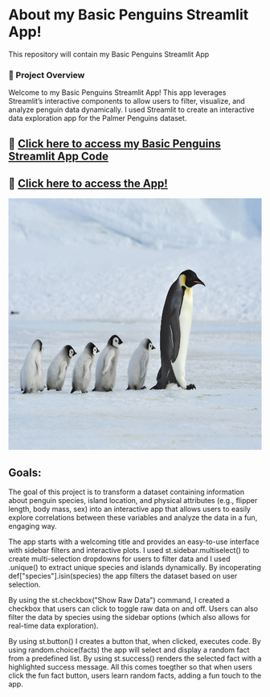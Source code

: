 # About my Basic Penguins Streamlit App!
 This repository will contain my Basic Penguins Streamlit App

### 📌 Project Overview
Welcome to my Basic Penguins Streamlit App! This app leverages Streamlit’s interactive components to allow users to filter, visualize, and analyze penguin data dynamically. I used Streamlit to create an interactive data exploration app for the Palmer Penguins dataset.

## 🔗 [Click here to access my Basic Penguins Streamlit App Code](https://github.com/cath2705/Paris-Python-Portfolio/blob/main/basic_streamlit_app/main.py)
## 🔗 [Click here to access the App!](https://paris-python-portfolio-penguins-app.streamlit.app/)

<code><img height="500" src="image_penguin/pen-sc5.jpg"></code>

## Goals: 
The goal of this project is to transform a dataset containing information about penguin species, island location, and physical attributes (e.g., flipper length, body mass, sex) into an interactive app that allows users to easily explore correlations between these variables and analyze the data in a fun, engaging way.

The app starts with a welcoming title and provides an easy-to-use interface with sidebar filters and interactive plots.
I used st.sidebar.multiselect() to create multi-selection dropdowns for users to filter data and I used .unique() to extract unique species and islands dynamically.
By incoperating def["species"].isin(species) the app filters the dataset based on user selection.

By using the st.checkbox("Show Raw Data") command, I created a checkbox that users can click to toggle raw data on and off. Users can also filter the data by species using the sidebar options (which also allows for real-time data exploration). 

By using st.button() I creates a button that, when clicked, executes code.
By using random.choice(facts) the app will select and display a random fact from a predefined list.
By using st.success() renders the selected fact with a highlighted success message.
All this comes toegther so that when users click the fun fact button, users learn random facts, adding a fun touch to the app. 
